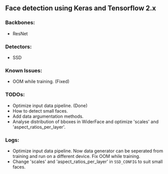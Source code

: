 ## Face detection using Keras and Tensorflow 2.x

### Backbones:
- ResNet

### Detectors:
- SSD

### Known Issues:
- OOM while training. (Fixed)

### TODOs:
- Optimize input data pipeline. (Done)
- How to detect small faces.
- Add data argumentation methods.
- Analyse distribution of bboxes in WiderFace and optimize 'scales' and 'aspect_ratios_per_layer'.

### Logs:
- Optimize input data pipeline. Now data generator can be seperated from training and run on a different device. Fix OOM while training.
- Change 'scales' and 'aspect_ratios_per_layer' in `SSD_CONFIG` to suit small faces.